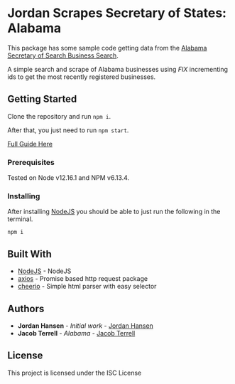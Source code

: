 # Jordan Scrapes Secretary of States: Alabama

This package has some sample code getting data from the [Alabama Secretary of Search Business Search](https://www.sos.alabama.gov/government-records/business-entity-records). 

A simple search and scrape of Alabama businesses using *FIX* incrementing ids to get the most recently registered businesses.

## Getting Started

Clone the repository and run `npm i`. 

After that, you just need to run `npm start`.

[Full Guide Here](https://javascriptwebscrapingguy.com/jordan-scrapes-secretary-of-states-alabama/)

### Prerequisites

Tested on Node v12.16.1 and NPM v6.13.4.

### Installing

After installing [NodeJS](https://nodejs.org/en/) you should be able to just run the following in the terminal.

```
npm i
```

## Built With

* [NodeJS](https://nodejs.org/en/) - NodeJS
* [axios](https://github.com/axios/axios) - Promise based http request package
* [cheerio](https://github.com/cheeriojs/cheerio) - Simple html parser with easy selector

## Authors

* **Jordan Hansen** - *Initial work* - [Jordan Hansen](https://github.com/aarmora)
* **Jacob Terrell** - *Alabama* - [Jacob Terrell](https://github.com/jacobi973)



## License

This project is licensed under the ISC License

